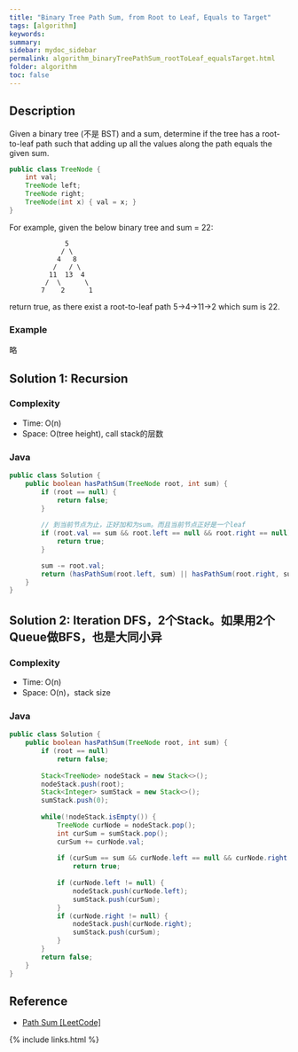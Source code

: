 ```yaml
---
title: "Binary Tree Path Sum, from Root to Leaf, Equals to Target"
tags: [algorithm]
keywords:
summary:
sidebar: mydoc_sidebar
permalink: algorithm_binaryTreePathSum_rootToLeaf_equalsTarget.html
folder: algorithm
toc: false
---
```


## Description
Given a binary tree (不是 BST) and a sum, 
determine if the tree has a root-to-leaf path such that adding up all the values along the path equals the given sum.
```java
public class TreeNode {
    int val;
    TreeNode left;
    TreeNode right;
    TreeNode(int x) { val = x; }
}
```
For example, given the below binary tree and sum = 22:
```
              5
             / \
            4   8
           /   / \
          11  13  4
         /  \      \
        7    2      1
```
return true, as there exist a root-to-leaf path 5->4->11->2 which sum is 22.

### Example
略

## Solution 1: Recursion

### Complexity
* Time: O(n)
* Space: O(tree height), call stack的层数

### Java
```java
public class Solution {
    public boolean hasPathSum(TreeNode root, int sum) {
        if (root == null) {
            return false;
        }
        
        // 到当前节点为止，正好加和为sum。而且当前节点正好是一个leaf
        if (root.val == sum && root.left == null && root.right == null) {
            return true;
        }

        sum -= root.val;
        return (hasPathSum(root.left, sum) || hasPathSum(root.right, sum));
    }
}
```

## Solution 2: Iteration DFS，2个Stack。如果用2个Queue做BFS，也是大同小异

### Complexity
* Time: O(n)
* Space: O(n)，stack size

### Java
```java
public class Solution {
    public boolean hasPathSum(TreeNode root, int sum) {
        if (root == null)
            return false;
        
        Stack<TreeNode> nodeStack = new Stack<>();
        nodeStack.push(root);
        Stack<Integer> sumStack = new Stack<>();
        sumStack.push(0);
        
        while(!nodeStack.isEmpty()) {
            TreeNode curNode = nodeStack.pop();
            int curSum = sumStack.pop();
            curSum += curNode.val;
            
            if (curSum == sum && curNode.left == null && curNode.right == null)
                return true;
            
            if (curNode.left != null) {
                nodeStack.push(curNode.left);
                sumStack.push(curSum);
            }
            if (curNode.right != null) {
                nodeStack.push(curNode.right);
                sumStack.push(curSum);
            }
        }
        return false;
    }
}
```

## Reference
* [Path Sum [LeetCode]]()

{% include links.html %}
